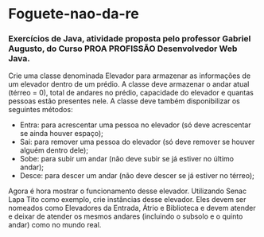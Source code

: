 # Foguete-nao-da-re

<h3> Exercícios de Java, atividade proposta pelo professor Gabriel Augusto, do Curso PROA PROFISSÃO Desenvolvedor Web Java. </h3>

Crie uma classe denominada Elevador para armazenar as informações de um elevador dentro de um prédio. A classe deve armazenar o andar atual (térreo = 0), total de andares no prédio, capacidade do elevador e quantas pessoas estão presentes nele. A classe deve também disponibilizar os seguintes métodos: 

<ul>
<li> Entra: para acrescentar uma pessoa no elevador (só deve acrescentar se ainda houver espaço); </li> 
<li> Sai: para remover uma pessoa do elevador (só deve remover se houver alguém dentro dele); </li> 
<li> Sobe: para subir um andar (não deve subir se já estiver no último andar); </li> 
<li> Desce: para descer um andar (não deve descer se já estiver no térreo); </li> 
</ul>

Agora é hora mostrar o funcionamento desse elevador. Utilizando Senac Lapa Tito como exemplo, crie instâncias desse elevador. Eles devem ser nomeados como Elevadores da Entrada, Átrio e Biblioteca e devem atender e deixar de atender os mesmos andares (incluindo o subsolo e o quinto andar) como no mundo real.
